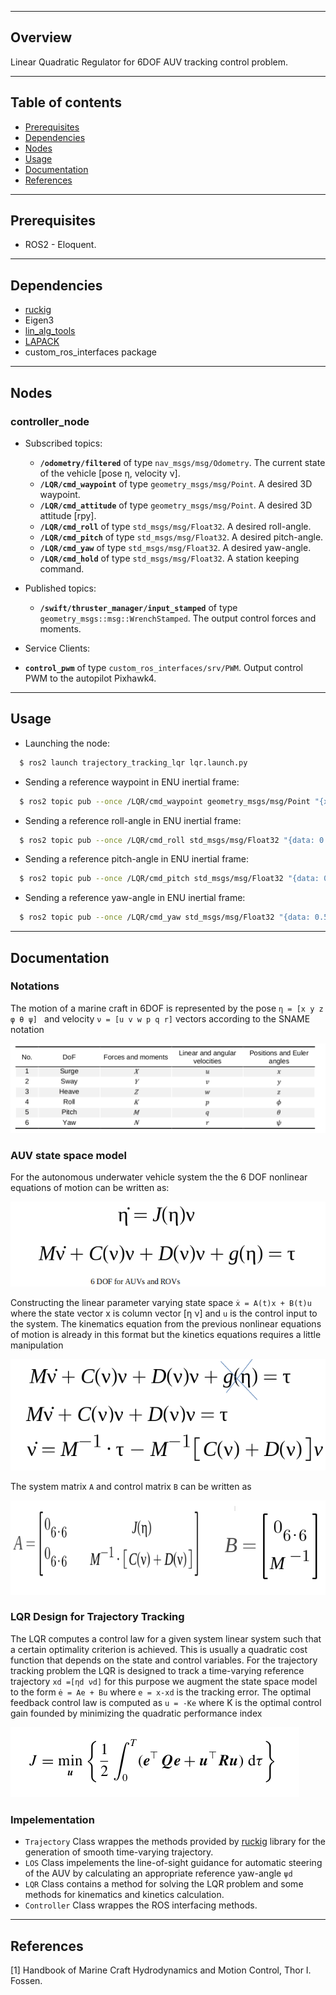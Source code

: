 --------
Overview
------

Linear Quadratic Regulator for 6DOF AUV tracking control problem.

--------
Table of contents
------

* [Prerequisites](#Prerequisites)
* [Dependencies](#Dependencies )
* [Nodes](#Nodes)
* [Usage](#Usage)
* [Documentation](#Documentation)
* [References](#References)

--------
Prerequisites
------

* ROS2 - Eloquent.

--------
Dependencies
------

* [ruckig](https://github.com/pantor/ruckig)
* Eigen3
* [lin_alg_tools](https://github.com/jerelbn/lin_alg_tools)
* [LAPACK](https://github.com/Reference-LAPACK/lapack)
* custom_ros_interfaces package

--------
Nodes
------

### controller_node

- Subscribed topics:
  - **`/odometry/filtered`** of type `nav_msgs/msg/Odometry`. The current state of the vehicle [pose η, velocity ν].
  - **`/LQR/cmd_waypoint`** of type `geometry_msgs/msg/Point`. A desired 3D waypoint.
   - **`/LQR/cmd_attitude`** of type `geometry_msgs/msg/Point`. A desired 3D attitude [rpy].
  - **`/LQR/cmd_roll`** of type `std_msgs/msg/Float32`. A desired roll-angle.
  - **`/LQR/cmd_pitch`** of type `std_msgs/msg/Float32`. A desired pitch-angle.
  - **`/LQR/cmd_yaw`** of type `std_msgs/msg/Float32`. A desired yaw-angle.
  - **`/LQR/cmd_hold`** of type `std_msgs/msg/Float32`. A station keeping command.

- Published topics:
  - **`/swift/thruster_manager/input_stamped`** of type `geometry_msgs::msg::WrenchStamped`. The output control forces and moments.

- Service Clients:
 - **`control_pwm`** of type `custom_ros_interfaces/srv/PWM`. Output control PWM  to the autopilot Pixhawk4.

--------
Usage
------

* Launching the node:

```sh
  $ ros2 launch trajectory_tracking_lqr lqr.launch.py
```

* Sending a reference waypoint in ENU inertial frame:

```sh
  $ ros2 topic pub --once /LQR/cmd_waypoint geometry_msgs/msg/Point "{x: 48.5 , y: 35.5, z: -40.0}"
```

* Sending a reference roll-angle in ENU inertial frame:

```sh
  $ ros2 topic pub --once /LQR/cmd_roll std_msgs/msg/Float32 "{data: 0.5}"
```

* Sending a reference pitch-angle in ENU inertial frame:

```sh
  $ ros2 topic pub --once /LQR/cmd_pitch std_msgs/msg/Float32 "{data: 0.7071}"
```

* Sending a reference yaw-angle in ENU inertial frame:

```sh
  $ ros2 topic pub --once /LQR/cmd_yaw std_msgs/msg/Float32 "{data: 0.52}"
```

--------
Documentation
------

### Notations

The motion of a marine craft in 6DOF is represented by the pose `η = [x y z φ θ ψ] ` and velocity `ν = [u v w p q r]` vectors according to the SNAME notation

![SNAME](./imgs/SNAME.png)

### AUV state space model

For the autonomous underwater vehicle system the the 6 DOF nonlinear equations of motion can be written as:

![6dof](./imgs/6dof.png)

Constructing the linear parameter varying state space `ẋ = A(t)x + B(t)u`  where  the state vector x is column vector [η ν] and `u` is the control input to the system. The kinematics equation from the previous nonlinear equations of motion is already in this format but the kinetics equations requires a little manipulation

![lpv](./imgs/lpv.png)

The system matrix `A` and control matrix `B` can be written as

![ab](./imgs/ab.png)

### LQR Design for Trajectory Tracking

The LQR computes a control law for a given system linear system such that a certain optimality criterion is achieved. This is usually a quadratic cost function that depends on the state and control variables. For the trajectory tracking problem the LQR is designed to track a time-varying reference trajectory `xd =[ηd νd]` for this purpose we augment the state space model to the form `ė = Ae + Bu` where  `e = x-xd` is the tracking error. The optimal feedback control law is computed as `u = -Ke` where K is the optimal control gain founded by minimizing the quadratic performance index

![cost](./imgs/cost.png)

### Impelementation

* `Trajectory` Class wrappes the methods provided by [ruckig](https://github.com/pantor/ruckig) library for the generation of smooth time-varying trajectory.
* `LOS` Class impelements the line-of-sight guidance for automatic steering of the AUV by calculating an appropriate reference yaw-angle `ψd`
* `LQR` Class contains a method for solving the LQR problem and some methods for kinematics and kinetics calculation.
* `Controller` Class wrappes the ROS interfacing methods.


 --------
References
------

[1] Handbook of Marine Craft Hydrodynamics and Motion Control, Thor I. Fossen.

